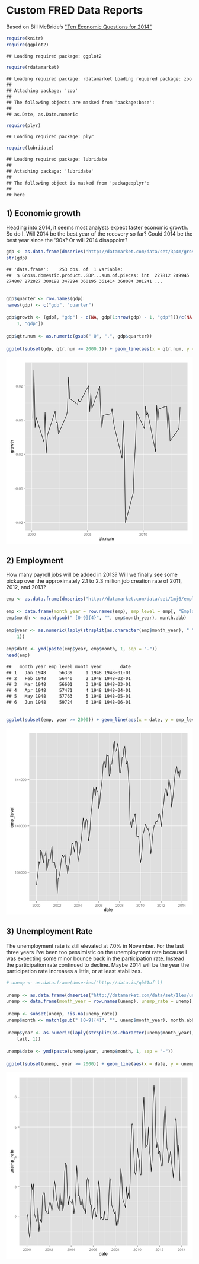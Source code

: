 Custom FRED Data Reports
========================================================

Based on Bill McBride&rsquo;s ["Ten Economic Questions for 2014"](http://www.calculatedriskblog.com/2013/12/ten-economic-questions-for-2014.html)


```r
require(knitr)
require(ggplot2)
```

```
## Loading required package: ggplot2
```

```r
require(rdatamarket)
```

```
## Loading required package: rdatamarket Loading required package: zoo
## 
## Attaching package: 'zoo'
## 
## The following objects are masked from 'package:base':
## 
## as.Date, as.Date.numeric
```

```r
require(plyr)
```

```
## Loading required package: plyr
```

```r
require(lubridate)
```

```
## Loading required package: lubridate
## 
## Attaching package: 'lubridate'
## 
## The following object is masked from 'package:plyr':
## 
## here
```


## 1) Economic growth

Heading into 2014, it seems most analysts expect faster economic growth.  So do I.  Will 2014 be the best year of the recovery so far?  Could 2014 be the best year since the '90s?  Or will 2014 disappoint?



```r
gdp <- as.data.frame(dmseries("http://datamarket.com/data/set/3p4m/gross-domestic-product-gdp-sum-of-pieces#!ds=3p4m&display=line"))
str(gdp)
```

```
## 'data.frame':	253 obs. of  1 variable:
##  $ Gross.domestic.product..GDP...sum.of.pieces: int  227812 249945 274807 272827 300198 347294 360195 361414 368084 381241 ...
```

```r

gdp$quarter <- row.names(gdp)
names(gdp) <- c("gdp", "quarter")

gdp$growth <- (gdp[, "gdp"] - c(NA, gdp[1:nrow(gdp) - 1, "gdp"]))/c(NA, gdp[1:nrow(gdp) - 
    1, "gdp"])

gdp$qtr.num <- as.numeric(gsub(" Q", ".", gdp$quarter))

ggplot(subset(gdp, qtr.num >= 2000.1)) + geom_line(aes(x = qtr.num, y = growth))
```

![plot of chunk gdp](figure/gdp.png) 


## 2) Employment

How many payroll jobs will be added in 2013? Will we finally see some pickup over the approximately 2.1 to 2.3 million job creation rate of 2011, 2012, and 2013?

```r
emp <- as.data.frame(dmseries("http://datamarket.com/data/set/1mj6/employment-level"))

emp <- data.frame(month_year = row.names(emp), emp_level = emp[, "Employment.Level"])
emp$month <- match(gsub(" [0-9]{4}", "", emp$month_year), month.abb)

emp$year <- as.numeric(laply(strsplit(as.character(emp$month_year), " "), tail, 
    1))

emp$date <- ymd(paste(emp$year, emp$month, 1, sep = "-"))
head(emp)
```

```
##   month_year emp_level month year       date
## 1   Jan 1948     56339     1 1948 1948-01-01
## 2   Feb 1948     56440     2 1948 1948-02-01
## 3   Mar 1948     56601     3 1948 1948-03-01
## 4   Apr 1948     57471     4 1948 1948-04-01
## 5   May 1948     57763     5 1948 1948-05-01
## 6   Jun 1948     59724     6 1948 1948-06-01
```

```r

ggplot(subset(emp, year >= 2000)) + geom_line(aes(x = date, y = emp_level))
```

![plot of chunk employment](figure/employment.png) 



## 3) Unemployment Rate

The unemployment rate is still elevated at 7.0% in November. For the last three years I've been too pessimistic on the unemployment rate because I was expecting some minor bounce back in the participation rate. Instead the participation rate continued to decline. Maybe 2014 will be the year the participation rate increases a little, or at least stabilizes. 



```r
# unemp <- as.data.frame(dmseries('http://data.is/qb61uf'))

unemp <- as.data.frame(dmseries("http://datamarket.com/data/set/1les/unemployment-rate"))
unemp <- data.frame(month_year = row.names(unemp), unemp_rate = unemp[, "All.Industries.Government.Wage.and.Salary.Workers..Not.Seasonally.Adjusted"])

unemp <- subset(unemp, !is.na(unemp_rate))
unemp$month <- match(gsub(" [0-9]{4}", "", unemp$month_year), month.abb)

unemp$year <- as.numeric(laply(strsplit(as.character(unemp$month_year), " "), 
    tail, 1))

unemp$date <- ymd(paste(unemp$year, unemp$month, 1, sep = "-"))

ggplot(subset(unemp, year >= 2000)) + geom_line(aes(x = date, y = unemp_rate))
```

![plot of chunk unemployment](figure/unemployment.png) 

